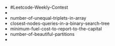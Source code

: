 - #Leetcode-Weekly-Contest
-
- number-of-unequal-triplets-in-array
- closest-nodes-queries-in-a-binary-search-tree
- minimum-fuel-cost-to-report-to-the-capital
- number-of-beautiful-partitions
-